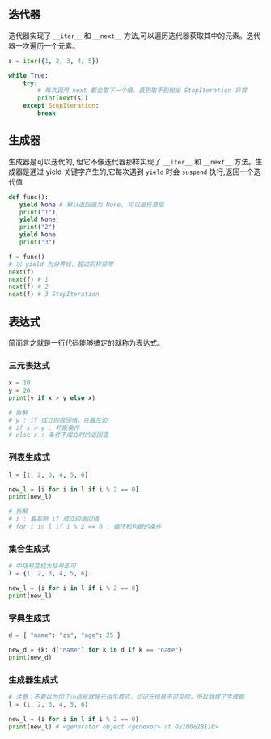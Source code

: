 ## 迭代器

迭代器实现了 `__iter__` 和 `__next__` 方法,可以遍历迭代器获取其中的元素。迭代器一次遍历一个元素。

```py
s = iter({1, 2, 3, 4, 5})

while True:
    try:
        # 每次调用 next 都会取下一个值，直到取不到抛出 StopIteration 异常
        print(next(s))
    except StopIteration:
        break
```

## 生成器

生成器是可以迭代的, 但它不像迭代器那样实现了 `__iter__` 和 `__next__` 方法。生成器是通过 yield 关键字产生的,它每次遇到 `yield` 时会 `suspend` 执行,返回一个迭代值

```py
def func():
   yield None # 默认返回值为 None, 可以是任意值
   print("1")
   yield None
   print("2")
   yield None
   print("3")

f = func()
# 以 yield 为分界线，超过同样异常
next(f)
next(f) # 1
next(f) # 2
next(f) # 3 StopIteration
```

## 表达式

简而言之就是一行代码能够搞定的就称为表达式。

### 三元表达式

```py
x = 10
y = 20
print(y if x > y else x)

# 拆解
# y : if 成立的返回值，在最左边
# if x > y : 判断条件
# else x : 条件不成立时的返回值
```

### 列表生成式

```py
l = [1, 2, 3, 4, 5, 6]

new_l = [i for i in l if i % 2 == 0]
print(new_l)

# 拆解
# i : 最右侧 if 成立的返回值
# for i in l if i % 2 == 0 : 循环和判断的条件
```

### 集合生成式

```py
# 中括号变成大括号即可
l = {1, 2, 3, 4, 5, 6}

new_l = {i for i in l if i % 2 == 0}
print(new_l)
```

### 字典生成式

```py
d = { "name": "zs", "age": 25 }

new_d = {k: d["name"] for k in d if k == "name"}
print(new_d)
```

### 生成器生成式

```py
# 注意：不要以为加了小括号就是元组生成式，切记元组是不可变的，所以就成了生成器
l = (1, 2, 3, 4, 5, 6)

new_l = (i for i in l if i % 2 == 0)
print(new_l) # <generator object <genexpr> at 0x100e28110>
```
